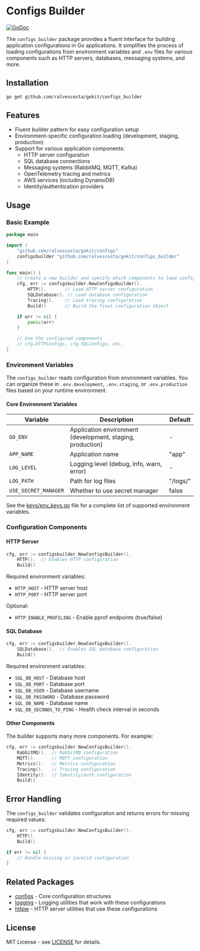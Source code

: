 # Configs Builder

[![GoDoc](https://godoc.org/github.com/ralvescosta/gokit/configs_builder?status.svg)](https://godoc.org/github.com/ralvescosta/gokit/configs_builder)

The `configs_builder` package provides a fluent interface for building application configurations in Go applications. It simplifies the process of loading configurations from environment variables and `.env` files for various components such as HTTP servers, databases, messaging systems, and more.

## Installation

```bash
go get github.com/ralvescosta/gokit/configs_builder
```

## Features

- Fluent builder pattern for easy configuration setup
- Environment-specific configuration loading (development, staging, production)
- Support for various application components:
  - HTTP server configuration
  - SQL database connections
  - Messaging systems (RabbitMQ, MQTT, Kafka)
  - OpenTelemetry tracing and metrics
  - AWS services (including DynamoDB)
  - Identity/authentication providers

## Usage

### Basic Example

```go
package main

import (
	"github.com/ralvescosta/gokit/configs"
	configsbuilder "github.com/ralvescosta/gokit/configs_builder"
)

func main() {
	// Create a new builder and specify which components to load configuration for
	cfg, err := configsbuilder.NewConfigsBuilder().
		HTTP().       // Load HTTP server configuration
		SQLDatabase(). // Load database configuration
		Tracing().    // Load tracing configuration
		Build()       // Build the final configuration object

	if err != nil {
		panic(err)
	}

	// Use the configured components
	// cfg.HTTPConfigs, cfg.SQLConfigs, etc.
}
```

### Environment Variables

The `configs_builder` reads configuration from environment variables. You can organize these in `.env.development`, `.env.staging`, or `.env.production` files based on your runtime environment.

#### Core Environment Variables

| Variable | Description | Default |
|----------|-------------|---------|
| `GO_ENV` | Application environment (development, staging, production) | - |
| `APP_NAME` | Application name | "app" |
| `LOG_LEVEL` | Logging level (debug, info, warn, error) | - |
| `LOG_PATH` | Path for log files | "/logs/" |
| `USE_SECRET_MANAGER` | Whether to use secret manager | false |

See the [keys/env_keys.go](keys/env_keys.go) file for a complete list of supported environment variables.

### Configuration Components

#### HTTP Server

```go
cfg, err := configsbuilder.NewConfigsBuilder().
	HTTP().  // Enables HTTP configuration
	Build()
```

Required environment variables:
- `HTTP_HOST` - HTTP server host
- `HTTP_PORT` - HTTP server port

Optional:
- `HTTP_ENABLE_PROFILING` - Enable pprof endpoints (true/false)

#### SQL Database

```go
cfg, err := configsbuilder.NewConfigsBuilder().
	SQLDatabase().  // Enables SQL database configuration
	Build()
```

Required environment variables:
- `SQL_DB_HOST` - Database host
- `SQL_DB_PORT` - Database port
- `SQL_DB_USER` - Database username
- `SQL_DB_PASSWORD` - Database password
- `SQL_DB_NAME` - Database name
- `SQL_DB_SECONDS_TO_PING` - Health check interval in seconds

#### Other Components

The builder supports many more components. For example:

```go
cfg, err := configsbuilder.NewConfigsBuilder().
	RabbitMQ().  // RabbitMQ configuration
	MQTT().      // MQTT configuration
	Metrics().   // Metrics configuration
	Tracing().   // Tracing configuration
	Identity().  // Identity/auth configuration
	Build()
```

## Error Handling

The `configs_builder` validates configuration and returns errors for missing required values:

```go
cfg, err := configsbuilder.NewConfigsBuilder().
	HTTP().
	Build()

if err != nil {
	// Handle missing or invalid configuration
}
```

## Related Packages

- [configs](../configs) - Core configuration structures
- [logging](../logging) - Logging utilities that work with these configurations
- [httpw](../httpw) - HTTP server utilities that use these configurations

## License

MIT License - see [LICENSE](../LICENSE) for details.
